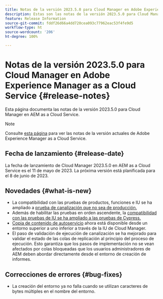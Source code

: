 ```yaml
---
title: Notas de la versión 2023.5.0 para Cloud Manager en Adobe Experience Manager as a Cloud Service
description: Estas son las notas de la versión 2023.5.0 para Cloud Manager en AEM as a Cloud Service.
feature: Release Information
source-git-commit: fddf26d66a4dd720cea093c77962eac53f4fe9d5
workflow-type: ht
source-wordcount: '206'
ht-degree: 100%

---
```



# Notas de la versión 2023.5.0 para Cloud Manager en Adobe Experience Manager as a Cloud Service {#release-notes}

Esta página documenta las notas de la versión 2023.5.0 para Cloud Manager en AEM as a Cloud Service.

>[!NOTE]
>
>Consulte [esta página](/help/release-notes/release-notes-cloud/release-notes-current.md) para ver las notas de la versión actuales de Adobe Experience Manager as a Cloud Service.

## Fecha de lanzamiento {#release-date}

La fecha de lanzamiento de Cloud Manager 2023.5.0 en AEM as a Cloud Service es el 11 de mayo de 2023. La próxima versión está planificada para el 8 de junio de 2023.

## Novedades {#what-is-new}

* La compatibilidad con las pruebas de productos, funciones e IU se ha ampliado a [prueba de canalización que no sea de producción.](/help/implementing/cloud-manager/configuring-pipelines/configuring-non-production-pipelines.md)
* Además de habilitar las pruebas en orden ascendente, la [compatibilidad con las pruebas de IU se ha ampliado a las pruebas de Cypress.](/help/implementing/cloud-manager/ui-testing.md)
* [Copia de contenido de autoservicio](/help/implementing/developing/tools/content-copy.md) ahora está disponible desde un entorno superior a uno inferior a través de la IU de Cloud Manager.
* El paso de validación de ejecución de canalización se ha mejorado para validar el estado de las colas de replicación al principio del proceso de ejecución. Esto garantiza que los pasos de implementación no se vean afectados por colas bloqueadas que los usuarios administradores de AEM deben abordar directamente desde el entorno de creación de informes.

## Correcciones de errores {#bug-fixes}

* La creación del entorno ya no falla cuando se utilizan caracteres de bytes múltiples en el nombre del entorno.
